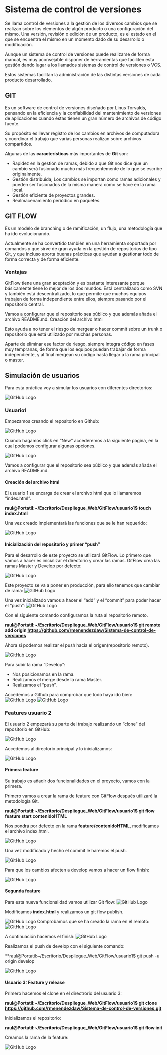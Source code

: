 
# Sistema de control de versiones

Se llama control de versiones a la gestión de los diversos cambios que se realizan sobre los elementos de algún producto o una configuración del mismo. Una versión, revisión o edición de un producto, es el estado en el que se encuentra el mismo en un momento dado de su desarrollo o modificación.

Aunque un sistema de control de versiones puede realizarse de forma manual, es muy aconsejable disponer de herramientas que faciliten esta gestión dando lugar a los llamados sistemas de control de versiones o VCS. 

Estos sistemas facilitan la administración de las distintas versiones de cada producto desarrollado.

## GIT

Es un software de control de versiones diseñado por Linus Torvalds, pensando en la eficiencia y la confiabilidad del mantenimiento de versiones de aplicaciones cuando éstas tienen un gran número de archivos de código fuente. 

Su propósito es llevar registro de los cambios en archivos de computadora y coordinar el trabajo que varias personas realizan sobre archivos compartidos.

Algunas de las **características** más importantes de **Git** son:

- Rapidez en la gestión de ramas, debido a que Git nos dice que un cambio será fusionado mucho más frecuentemente de lo que se escribe originalmente.
- Gestión distribuida; Los cambios se importan como ramas adicionales y pueden ser fusionados de la misma manera como se hace en la rama local.
- Gestión eficiente de proyectos grandes.
- Realmacenamiento periódico en paquetes.

## GIT FLOW

Es un modelo de branching o de ramificación, un flujo, una metodología  que ha ido evolucionando.

Actualmente se ha convertido también en una herramienta soportada por comandos y que sirve de gran ayuda en la gestión de repositorios de tipo Git, y que incluso aporta buenas prácticas que ayudan a gestionar todo de forma correcta y de forma eficiente.

### Ventajas

GitFlow tiene una gran aceptación y es bastante interesante porque básicamente tiene lo mejor de los dos mundos. Está centralizado como SVN y también está descentralizado, lo que permite que muchos equipos trabajen de forma independiente entre ellos, siempre pasando por el repositorio central.


Vamos a configurar que el repositorio sea público y que además añada el archivo README.md.
Creación del archivo html

Esto ayuda a no tener el riesgo de mergear o hacer commit sobre un trunk o repositorio que está utilizado por muchas personas.

Aparte de eliminar ese factor de riesgo, siempre integra código en fases muy tempranas, de forma que los equipos puedan trabajar de forma independiente, y al final mergean su código hasta llegar a la rama principal o master.


## Simulación de usuarios

Para esta práctica voy a simular los usuarios con diferentes directorios:


![GitHub Logo](/images/creardirectorios.png)



### Usuario1

Empezamos creando el repositorio en Github:

![GitHub Logo](/images/new.png)

Cuando hagamos click en “New” accederemos a la siguiente página, en la cual podemos configurar algunas opciones.

![GitHub Logo](/images/creating.png)

Vamos a configurar que el repositorio sea público y que además añada el archivo README.md.

#### Creación del archivo html

El usuario 1 se encarga de crear el archivo html que lo llamaremos “index.html”.

**raul@Portatil:~/Escritorio/Despliegue_Web/GitFlow/usuario1$ touch index.html**

Una vez creado implementará las funciones que se le han requerido:

![GitHub Logo](/images/htmlfirst.png)


#### Inicialización del repositorio y primer “push”

Para el desarrollo de este proyecto se utilizará GitFlow. Lo primero que vamos a hacer es inicializar el directorio y crear las ramas. GitFlow crea las ramas Master y Develop por defecto:

![GitHub Logo](/images/gitflowinit.png)

Este proyecto se va a poner en producción, para ello tenemos que cambiar de rama:
![GitHub Logo](/images/cambiorama.png)

Una vez inicializado vamos a hacer el “add” y el “commit” para poder hacer el “push”:
![GitHub Logo](/images/gitadd.png)

Con el siguiente comando configuramos la ruta al repositorio remoto.

**raul@Portatil:~/Escritorio/Despliegue_Web/GitFlow/usuario1$ git remote add origin https://github.com/rmenendezdaw/Sistema-de-control-de-versiones**

Ahora si podemos realizar el push hacia el origen(repositorio remoto).

![GitHub Logo](/images/push.png)


Para subir la rama “Develop”:

- Nos posicionamos en la rama.
- Realizamos el merge desde la rama Master.
- Realizamos el “push”.

Accedemos a Github para comprobar que todo haya ido bien:
![GitHub Logo](/images/branches.png)
![GitHub Logo](/images/muestrapush.png)


### Features usuario 2

El usuario 2 empezará su parte del trabajo realizando un “clone” del repositorio en GitHub:

![GitHub Logo](/images/cloneusu2.png)

Accedemos al directorio principal y lo inicializamos:

![GitHub Logo](/images/init2.png)

#### Primera feature
Su trabajo es añadir dos funcionalidades en el proyecto, vamos con la primera.

Primero vamos a crear la rama de feature con GitFlow después utilizaré la metodología Git.

**raul@Portatil:~/Escritorio/Despliegue_Web/GitFlow/usuario1$ git flow feature start contenidoHTML**

Nos pondrá por defecto en la rama **feature/contenidoHTML**, modificamos el archivo index.html.

![GitHub Logo](/images/commitusu2.png)

Una vez modificado y hecho el commit le haremos el push.

![GitHub Logo](/images/pushusu2-1.png)

Para que los cambios afecten a develop vamos a hacer un flow finish:

![GitHub Logo](/images/finishsus2-1.png)

#### Segunda feature

Para esta nueva funcionalidad vamos utilizar Git flow:
![GitHub Logo](/images/startusu2.png)

Modificamos **index.html** y realizamos un git flow publish.

![GitHub Logo](/images/publish2.png)
Comprobamos que se ha creado la rama en el remoto:
![GitHub Logo](/images/branchpublis.png)

A continuación hacemos el finish:
![GitHub Logo](/images/finishusu2.png)

Realizamos el push de develop con el siguiente comando:

**raul@Portatil:~/Escritorio/Despliegue_Web/GitFlow/usuario1$ git push -u origin develop

![GitHub Logo](/images/pushfea2.png)

#### Usuario 3: Feature y release 

Primero hacemos el clone en el directrorio del usuario 3:

**raul@Portatil:~/Escritorio/Despliegue_Web/GitFlow/usuario1$ git clone https://github.com/rmenendezdaw/Sistema-de-control-de-versiones.git**

Inicializamos el repositorio:

**raul@Portatil:~/Escritorio/Despliegue_Web/GitFlow/usuario1$ git flow init**

Creamos la rama de la feature:

![GitHub Logo](/images/estilostart.png)











